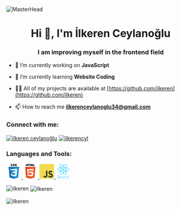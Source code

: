 ![MasterHead](https://rootstack.com/static/bbebd51712e30f92bd35b74d8d88d47b/Captura%20de%20pantalla%202023-10-20%20a%20la(s)%2016.26.01.jpg)
<h1 align="center">Hi 👋, I'm İlkeren Ceylanoğlu</h1>
<h3 align="center">I am improving myself in the frontend field</h3>

- 🔭 I’m currently working on **JavaScript**

- 🌱 I’m currently learning **Website Coding**

- 👨‍💻 All of my projects are available at [https://github.com/ilkeren](https://github.com/ilkeren)

- 📫 How to reach me **ilkerenceylanoglu34@gmail.com**

<h3 align="left">Connect with me:</h3>
<p align="left">
<a href="https://linkedin.com/in/i̇lkeren ceylanoğlu" target="blank"><img align="center" src="https://raw.githubusercontent.com/rahuldkjain/github-profile-readme-generator/master/src/images/icons/Social/linked-in-alt.svg" alt="i̇lkeren ceylanoğlu" height="30" width="40" /></a>
<a href="https://instagram.com/ilkerencyl" target="blank"><img align="center" src="https://raw.githubusercontent.com/rahuldkjain/github-profile-readme-generator/master/src/images/icons/Social/instagram.svg" alt="ilkerencyl" height="30" width="40" /></a>
</p>

<h3 align="left">Languages and Tools:</h3>
<p align="left"> <a href="https://www.w3schools.com/css/" target="_blank" rel="noreferrer"> <img src="https://raw.githubusercontent.com/devicons/devicon/master/icons/css3/css3-original-wordmark.svg" alt="css3" width="40" height="40"/> </a> <a href="https://www.w3.org/html/" target="_blank" rel="noreferrer"> <img src="https://raw.githubusercontent.com/devicons/devicon/master/icons/html5/html5-original-wordmark.svg" alt="html5" width="40" height="40"/> </a> <a href="https://developer.mozilla.org/en-US/docs/Web/JavaScript" target="_blank" rel="noreferrer"> <img src="https://raw.githubusercontent.com/devicons/devicon/master/icons/javascript/javascript-original.svg" alt="javascript" width="40" height="40"/> </a> <a href="https://reactjs.org/" target="_blank" rel="noreferrer"> <img src="https://raw.githubusercontent.com/devicons/devicon/master/icons/react/react-original-wordmark.svg" alt="react" width="40" height="40"/> </a> </p>

<p><img align="left" src="https://github-readme-stats.vercel.app/api/top-langs?username=ilkeren&show_icons=true&locale=en&layout=compact" alt="ilkeren" /></p>

<p>&nbsp;<img align="center" src="https://github-readme-stats.vercel.app/api?username=ilkeren&show_icons=true&locale=en" alt="ilkeren" /></p>

<p><img align="center" src="https://github-readme-streak-stats.herokuapp.com/?user=ilkeren&" alt="ilkeren" /></p>

